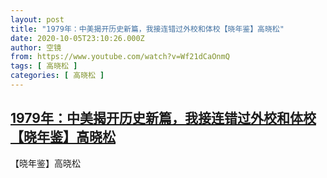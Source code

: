 ```yaml
---
layout: post
title: "1979年：中美揭开历史新篇，我接连错过外校和体校【晓年鉴】高晓松"
date: 2020-10-05T23:10:26.000Z
author: 空镜
from: https://www.youtube.com/watch?v=Wf21dCaOnmQ
tags: [ 高晓松 ]
categories: [ 高晓松 ]
---
```

<!--1601939426000-->
[1979年：中美揭开历史新篇，我接连错过外校和体校【晓年鉴】高晓松](https://www.youtube.com/watch?v=Wf21dCaOnmQ)
------

<div>
【晓年鉴】高晓松
</div>
